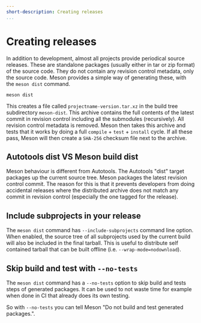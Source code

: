 ```yaml
---
short-description: Creating releases
...
```


# Creating releases

In addition to development, almost all projects provide periodical
source releases. These are standalone packages (usually either in
tar or zip format) of the source code. They do not contain any
revision control metadata, only the source code.  Meson provides
a simple way of generating these, with the `meson dist` command.

```console
meson dist
```

This creates a file called `projectname-version.tar.xz` in the build
tree subdirectory `meson-dist`. This archive contains the full contents
of the latest commit in revision control including all the submodules
(recursively). All revision control metadata is removed. Meson then
takes this archive and tests that it works by doing a full 
`compile` + `test` + `install` cycle. If all these pass, Meson will
then create a `SHA-256` checksum file next to the archive.


## Autotools dist VS Meson build dist

Meson behaviour is different from Autotools. The Autotools "dist"
target packages up the current source tree. Meson packages the latest
revision control commit. The reason for this is that it prevents developers
from doing accidental releases where the distributed archive does not match
any commit in revision control (especially the one tagged for the release).


## Include subprojects in your release

The `meson dist` command has `--include-subprojects` command line option.
When enabled, the source tree of all subprojects used by the current build
will also be included in the final tarball. This is useful to distribute
self contained tarball that can be built offline (i.e. `--wrap-mode=nodownload`).


## Skip build and test with `--no-tests`

The `meson dist` command has a `--no-tests` option to skip build and
tests steps of generated packages. It can be used to not waste time
for example when done in CI that already does its own testing.

So with `--no-tests` you can tell Meson "Do not build and test generated
packages.".


